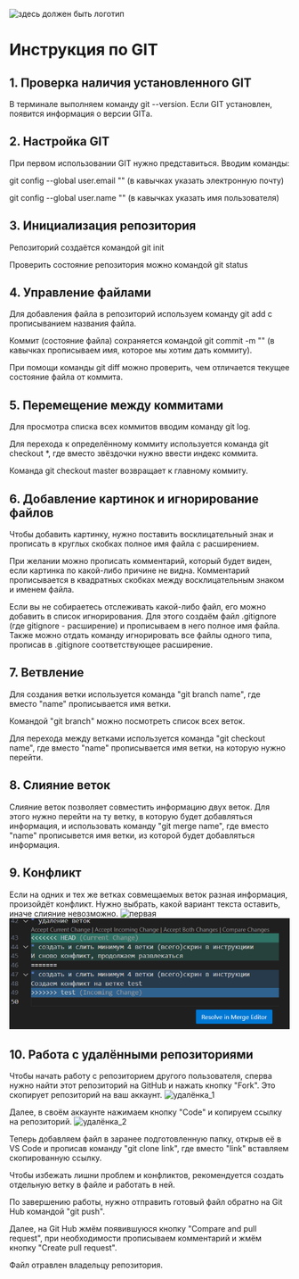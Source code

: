 ![здесь должен быть логотип](png-transparent-git-bash-hd-logo-thumbnail.png)
# Инструкция по GIT
## 1. Проверка наличия установленного GIT
В терминале выполняем команду git --version. Если GIT установлен, появится информация о версии GITа.
## 2. Настройка GIT
При первом использовании GIT нужно представиться. Вводим команды:

git config --global user.email "" (в кавычках указать электронную почту)

git config --global user.name "" (в кавычках указать имя пользователя)
## 3. Инициализация репозитория
Репозиторий создаётся командой git init

Проверить состояние репозитория можно командой git status
## 4. Управление файлами
Для добавления файла в репозиторий используем команду git add с прописыванием названия файла.

Коммит (состояние файла) сохраняется командой git commit -m "" (в кавычках прописываем имя, которое мы хотим дать коммиту).

При помощи команды git diff можно проверить, чем отличается текущее состояние файла от коммита.
## 5. Перемещение между коммитами
Для просмотра списка всех коммитов вводим команду git log.

Для перехода к определённому коммиту используется команда git checkout *, где вместо звёздочки нужно ввести индекс коммита.

Команда git checkout master возвращает к главному коммиту.
## 6. Добавление картинок и игнорирование файлов
Чтобы добавить картинку, нужно поставить восклицательный знак и прописать в круглых скобках полное имя файла с расширением.

При желании можно прописать комментарий, который будет виден, если картинка по какой-либо причине не видна. Комментарий прописывается в квадратных скобках между восклицательным знаком и именем файла.

Если вы не собираетесь отслеживать какой-либо файл, его можно добавить в список игнорирования. Для этого создаём файл .gitignore (где gitignore - расширение) и прописываем в него полное имя файла. Также можно отдать команду игнорировать все файлы одного типа, прописав в .gitignore соответствующее расширение.
## 7. Ветвление
Для создания ветки используется команда "git branch name", где вместо "name" прописывается имя ветки.

Командой "git branch" можно посмотреть список всех веток.

Для перехода между ветками используется команда "git checkout name", где вместо "name" прописывается имя ветки, на которую нужно перейти.
## 8. Слияние веток
Слияние веток позволяет совместить информацию двух веток. Для этого нужно перейти на ту ветку, в которую будет добавляться информация, и использовать команду "git merge name", где вместо "name" прописывется имя ветки, из которой будет добавляться информация.
## 9. Конфликт
Если на одних и тех же ветках совмещаемых веток разная информация, произойдёт конфликт. Нужно выбрать, какой вариант текста оставить, иначе слияние невозможно.
![первая](conflict_1.png)
![вторая](conflict_2.png)
## 10. Работа с удалёнными репозиториями
Чтобы начать работу с репозиторием другого пользователя, сперва нужно найти этот репозиторий на GitHub и нажать кнопку "Fork". Это скопирует репозиторий на ваш аккаунт.
![удалёнка_1](distant_1.png)

Далее, в своём аккаунте нажимаем кнопку "Code" и копируем ссылку на репозиторий.
![удалёнка_2](distant_2.png)

Теперь добавляем файл в заранее подготовленную папку, открыв её в VS Code и прописав команду "git clone link", где вместо "link" вставляем скопированную ссылку.

Чтобы избежать лишни проблем и конфликтов, рекомендуется создать отдельную ветку в файле и работать в ней.

По завершению работы, нужно отправить готовый файл обратно на Git Hub командой "git push".

Далее, на Git Hub жмём появившуюся кнопку "Compare and pull request", при необходимости прописываем комментарий и жмём кнопку "Create pull request".

Файл отравлен владельцу репозитория.